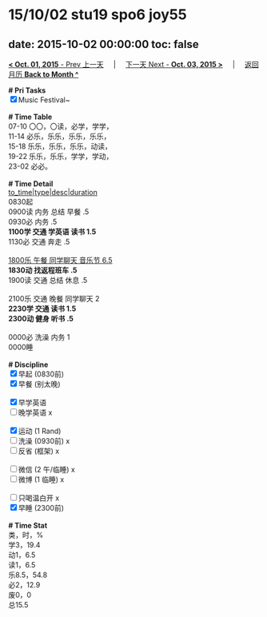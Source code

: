 # 15/10/02 stu19 spo6 joy55

date: 2015-10-02 00:00:00
toc: false
---
[**< Oct. 01, 2015** - Prev 上一天](/lifelogs/2015/10/d01.md) &nbsp; &nbsp; | &nbsp; &nbsp; [下一天 Next - **Oct. 03, 2015 >**](/lifelogs/2015/10/d03.md) &nbsp; &nbsp; |  &nbsp; &nbsp; [返回月历 **Back to Month ^**](/lifelogs/2015/10/index.md)
<br/><div><strong># Pri Tasks</strong></div><div><input checked="true" type="checkbox"/>Music Festival~<br/></div><div><br/></div><div><b># Time Table</b></div><div>07-10 〇〇，〇读，必学，学学，</div><div>11-14 必乐，乐乐，乐乐，乐乐，</div><div>15-18 乐乐，乐乐，乐乐，动读，</div><div>19-22 乐乐，乐乐，学学，学动，</div><div>23-02 必必。</div><div><br/></div><div><b># Time Detail</b></div><div><u>to_time|type|desc|duration</u></div><div>0830起</div><div>0900读 内务 总结 早餐 .5</div><div>0930必 内务 .5</div><div><b>1100学 交通 学英语 读书 1.5</b></div><div>1130必 交通 奔走 .5</div><div><br clear="none"/></div><div><u>1800乐 午餐 同学聊天 音乐节 6.5</u></div><div><b>1830动 找返程班车 .5</b></div><div>1900读 交通 总结 休息 .5</div><div><br/></div><div>2100乐 交通 晚餐 同学聊天 2</div><div><b>2230学 交通 读书 1.5</b></div><div><b>2300动 健身 听书 .5</b></div><div><b><br/></b></div><div>0000必 洗澡 内务 1</div><div>0000睡</div><div><br/></div><div><b># Discipline</b></div><div><input checked="true" type="checkbox"/>早起 (0830前) </div><div><input checked="true" type="checkbox"/>早餐 (别太晚) </div><div><br/></div><div><input checked="true" type="checkbox"/>早学英语 </div><div><input type="checkbox"/>晚学英语 x</div><div><br/></div><div><input checked="true" type="checkbox"/>运动 (1 Rand) </div><div><input type="checkbox"/>洗澡 (0930前) x</div><div><input type="checkbox"/>反省 (框架) x</div><div><br/></div><div><input type="checkbox"/>微信 (2 午/临睡) x</div><div><input type="checkbox"/>微博 (1 临睡) x</div><div><br/></div><div><input type="checkbox"/>只喝温白开 x</div><div><input checked="true" type="checkbox"/>早睡 (2300前) </div><div><br/></div><div><b># Time Stat</b></div><div>类，时，%<br clear="none"/>学3，19.4<br clear="none"/>动1，6.5<br clear="none"/>读1，6.5<br clear="none"/>乐8.5，54.8<br clear="none"/>必2，12.9<br clear="none"/>废0，0</div><div>总15.5</div><div><br/></div><div><br/></div>
